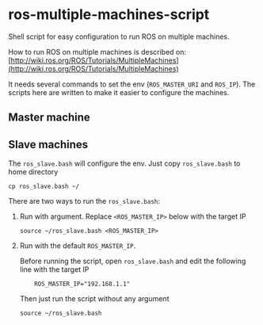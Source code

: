 # ros-multiple-machines-script
Shell script for easy configuration to run ROS on multiple machines.

How to run ROS on multiple machines is described on: [http://wiki.ros.org/ROS/Tutorials/MultipleMachines](http://wiki.ros.org/ROS/Tutorials/MultipleMachines)

It needs several commands to set the env (`ROS_MASTER_URI` and `ROS_IP`).
The scripts here are written to make it easier to configure the machines.

## Master machine

## Slave machines
The `ros_slave.bash` will configure the env.
Just copy `ros_slave.bash` to home directory
  ```
  cp ros_slave.bash ~/
  ```

There are two ways to run the `ros_slave.bash`:
1. Run with argument. Replace `<ROS_MASTER_IP>` below with the target IP
   ```
   source ~/ros_slave.bash <ROS_MASTER_IP>
   ```
2. Run with the default `ROS_MASTER_IP`.

   Before running the script, open `ros_slave.bash` and edit the following line with the target IP
   ```
       ROS_MASTER_IP="192.168.1.1"
   ```
   Then just run the script without any argument
   ```
   source ~/ros_slave.bash
   ```
